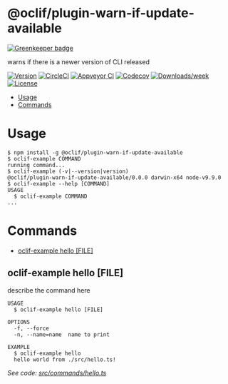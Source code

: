 @oclif/plugin-warn-if-update-available
======================================

[![Greenkeeper badge](https://badges.greenkeeper.io/oclif/plugin-warn-if-update-available.svg)](https://greenkeeper.io/)

warns if there is a newer version of CLI released

[![Version](https://img.shields.io/npm/v/@oclif/plugin-warn-if-update-available.svg)](https://npmjs.org/package/@oclif/plugin-warn-if-update-available)
[![CircleCI](https://circleci.com/gh/jdxcode/plugin-warn-if-update-available/tree/master.svg?style=shield)](https://circleci.com/gh/jdxcode/plugin-warn-if-update-available/tree/master)
[![Appveyor CI](https://ci.appveyor.com/api/projects/status/github/jdxcode/plugin-warn-if-update-available?branch=master&svg=true)](https://ci.appveyor.com/project/jdxcode/plugin-warn-if-update-available/branch/master)
[![Codecov](https://codecov.io/gh/jdxcode/plugin-warn-if-update-available/branch/master/graph/badge.svg)](https://codecov.io/gh/jdxcode/plugin-warn-if-update-available)
[![Downloads/week](https://img.shields.io/npm/dw/@oclif/plugin-warn-if-update-available.svg)](https://npmjs.org/package/@oclif/plugin-warn-if-update-available)
[![License](https://img.shields.io/npm/l/@oclif/plugin-warn-if-update-available.svg)](https://github.com/jdxcode/plugin-warn-if-update-available/blob/master/package.json)

<!-- toc -->
* [Usage](#usage)
* [Commands](#commands)
<!-- tocstop -->
# Usage
<!-- usage -->
```sh-session
$ npm install -g @oclif/plugin-warn-if-update-available
$ oclif-example COMMAND
running command...
$ oclif-example (-v|--version|version)
@oclif/plugin-warn-if-update-available/0.0.0 darwin-x64 node-v9.9.0
$ oclif-example --help [COMMAND]
USAGE
  $ oclif-example COMMAND
...
```
<!-- usagestop -->
# Commands
<!-- commands -->
* [oclif-example hello [FILE]](#oclif-example-hello-file)

## oclif-example hello [FILE]

describe the command here

```
USAGE
  $ oclif-example hello [FILE]

OPTIONS
  -f, --force
  -n, --name=name  name to print

EXAMPLE
  $ oclif-example hello
  hello world from ./src/hello.ts!
```

_See code: [src/commands/hello.ts](https://github.com/oclif/plugin-warn-if-update-available/blob/v0.0.0/src/commands/hello.ts)_
<!-- commandsstop -->
